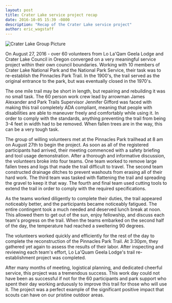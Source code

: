 ```yaml
---
layout: post
title: Crater Lake service project recap
date: 2016-10-05 15:39 -0800
description: "Recap of the Crater Lake service project"
author: eric_wagstaff
---
```


<img src="{{ site.baseurl }}images/posts/2016CraterLake/CraterLakeGroup.jpg" class="img-thumbnail img-responsive center-block" alt="Crater Lake Group Picture">

On August 27, 2016 - over 60 volunteers from Lo La'Qam Geela Lodge and Crater Lake Council in Oregon converged on a very meaningful service project within their own council boundaries. <!--more-->Working with 10 members of Crater Lake National Park and the National Park Service, their task was to re-establish the Pinnacles Park Trail. In the 1900's, the trail served as the original entrance to the park, but was eventually closed in the 1970's.

The one mile trail may be short in length, but repairing and rebuilding it was no small task. The 60 person work crew lead by arrowman James Alexander and Park Trails Supervisor Jennifer Gifford was faced with making this trail completely ADA compliant, meaning that people with disabilities are able to maneuver freely and comfortably while using it. In order to comply with the standards, anything preventing the trail from being 3-4 feet in width had to be removed. When fallen trees are in the way, this can be a very tough task.

The group of willing volunteers met at the Pinnacles Park trailhead at 8 am on August 27th to begin the project. As soon as all of the registered participants had arrived, their meeting commenced with a safety briefing and tool usage demonstration. After a thorough and informative discussion, the volunteers broke into four teams. One team worked to remove large fallen trees and logs that made the trail difficult to travel. The second team constructed drainage ditches to prevent washouts from erasing all of their hard work. The third team was tasked with flattening the trail and spreading the gravel to keep it that way. The fourth and final team used cutting tools to extend the trail in order to comply with the required specifications.

As the teams worked diligently to complete their duties, the trail appeared noticeably better, and the participants became noticeably fatigued. The entire contingent took a much needed and deserved lunch break at noon. This allowed them to get out of the sun, enjoy fellowship, and discuss each team's progress on the trail. When the teams embarked on the second half of the day, the temperature had reached a sweltering 90 degrees.

The volunteers worked quickly and efficiently for the rest of the day to complete the reconstruction of the Pinnacles Park Trail. At 3:30pm, they gathered yet again to assess the results of their labor. After inspecting and reviewing each team's effort, Lo La'Quam Geela Lodge's trail re-establishment project was completed.

After many months of meeting, logistical planning, and dedicated cheerful service, this project was a tremendous success. This work day could not have been as successful if not for the 60 participants and park support who spent their day working arduously to improve this trail for those who will use it. The project was a perfect example of the significant positive impact that scouts can have on our pristine outdoor areas.